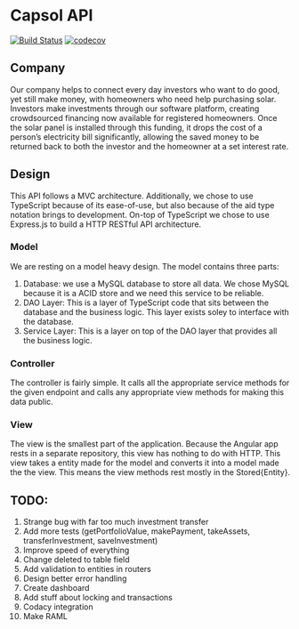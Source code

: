 # Capsol API

[![Build Status](https://travis-ci.org/ryan-bradford/Solar-API.svg?branch=master)](https://travis-ci.org/ryan-bradford/Solar-API) [![codecov](https://codecov.io/gh/ryan-bradford/Solar-API/branch/master/graph/badge.svg)](https://codecov.io/gh/ryan-bradford/Solar-API)

## Company

Our company helps to connect every day investors who want to do good, yet still make money, with homeowners who need help purchasing solar. Investors make investments through our software platform, creating crowdsourced financing now available for registered homeowners. Once the solar panel is installed through this funding, it drops the cost of a person’s electricity bill significantly, allowing the saved money to be returned back to both the investor and the homeowner at a set interest rate. 

## Design

This API follows a MVC architecture. Additionally, we chose to use TypeScript because of its ease-of-use, but also because of the aid type notation brings to development. On-top of TypeScript we chose to use Express.js to build a HTTP RESTful API architecture. 

### Model
We are resting on a model heavy design. The model contains three parts:

1. Database: we use a MySQL database to store all data. We chose MySQL because it is a ACID store and we need this service to be reliable.
2. DAO Layer: This is a layer of TypeScript code that sits between the database and the business logic. This layer exists soley to interface with the database.
3. Service Layer: This is a layer on top of the DAO layer that provides all the business logic.

### Controller
The controller is fairly simple. It calls all the appropriate service methods for the given endpoint and calls any appropriate view methods for making this data public.

### View
The view is the smallest part of the application. Because the Angular app rests in a separate repository, this view has nothing to do with HTTP. This view takes a entity made for the model and converts it into a model made the the view. This means the view methods rest mostly in the Stored{Entity}.

## TODO:

1. Strange bug with far too much investment transfer<br>
2. Add more tests (getPortfolioValue, makePayment, takeAssets, transferInvestment, saveInvestment)<br>
3. Improve speed of everything<br>
4. Change deleted to table field<br>
5. Add validation to entities in routers<br>
6. Design better error handling<br>
7. Create dashboard<br>
8. Add stuff about locking and transactions<br>
9. Codacy integration<br>
10. Make RAML<br>
